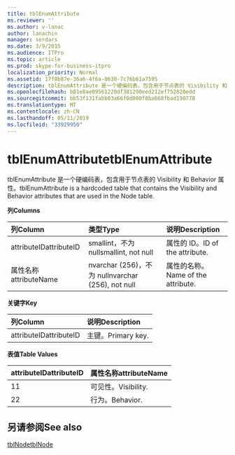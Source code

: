 ```yaml
---
title: tblEnumAttribute
ms.reviewer: ''
ms.author: v-lanac
author: lanachin
manager: serdars
ms.date: 3/9/2015
ms.audience: ITPro
ms.topic: article
ms.prod: skype-for-business-itpro
localization_priority: Normal
ms.assetid: 17f8b87e-36a6-4f6a-8630-7c76b61a7595
description: tblEnumAttribute 是一个硬编码表，包含用于节点表的 Visibility 和 Behavior 属性。
ms.openlocfilehash: b81e8ae09561220df381290eed212ef752820edd
ms.sourcegitcommit: bb53f131fabb03a66f0d000f8ba668fbad190778
ms.translationtype: MT
ms.contentlocale: zh-CN
ms.lasthandoff: 05/11/2019
ms.locfileid: "33929950"
---
```

# <a name="tblenumattribute"></a><span data-ttu-id="ce427-103">tblEnumAttribute</span><span class="sxs-lookup"><span data-stu-id="ce427-103">tblEnumAttribute</span></span>
 
<span data-ttu-id="ce427-104">tblEnumAttribute 是一个硬编码表，包含用于节点表的 Visibility 和 Behavior 属性。</span><span class="sxs-lookup"><span data-stu-id="ce427-104">tblEnumAttribute is a hardcoded table that contains the Visibility and Behavior attributes that are used in the Node table.</span></span>
  
<span data-ttu-id="ce427-105">**列**</span><span class="sxs-lookup"><span data-stu-id="ce427-105">**Columns**</span></span>

|<span data-ttu-id="ce427-106">**列**</span><span class="sxs-lookup"><span data-stu-id="ce427-106">**Column**</span></span>|<span data-ttu-id="ce427-107">**类型**</span><span class="sxs-lookup"><span data-stu-id="ce427-107">**Type**</span></span>|<span data-ttu-id="ce427-108">**说明**</span><span class="sxs-lookup"><span data-stu-id="ce427-108">**Description**</span></span>|
|:-----|:-----|:-----|
|<span data-ttu-id="ce427-109">attributeID</span><span class="sxs-lookup"><span data-stu-id="ce427-109">attributeID</span></span>  <br/> |<span data-ttu-id="ce427-110">smallint，不为 null</span><span class="sxs-lookup"><span data-stu-id="ce427-110">smallint, not null</span></span>  <br/> |<span data-ttu-id="ce427-111">属性的 ID。</span><span class="sxs-lookup"><span data-stu-id="ce427-111">ID of the attribute.</span></span>  <br/> |
|<span data-ttu-id="ce427-112">属性名称</span><span class="sxs-lookup"><span data-stu-id="ce427-112">attributeName</span></span>  <br/> |<span data-ttu-id="ce427-113">nvarchar (256)，不为 null</span><span class="sxs-lookup"><span data-stu-id="ce427-113">nvarchar (256), not null</span></span>  <br/> |<span data-ttu-id="ce427-114">属性的名称。</span><span class="sxs-lookup"><span data-stu-id="ce427-114">Name of the attribute.</span></span>  <br/> |
   
<span data-ttu-id="ce427-115">**关键字**</span><span class="sxs-lookup"><span data-stu-id="ce427-115">**Key**</span></span>

|<span data-ttu-id="ce427-116">**列**</span><span class="sxs-lookup"><span data-stu-id="ce427-116">**Column**</span></span>|<span data-ttu-id="ce427-117">**说明**</span><span class="sxs-lookup"><span data-stu-id="ce427-117">**Description**</span></span>|
|:-----|:-----|
|<span data-ttu-id="ce427-118">attributeID</span><span class="sxs-lookup"><span data-stu-id="ce427-118">attributeID</span></span>  <br/> |<span data-ttu-id="ce427-119">主键。</span><span class="sxs-lookup"><span data-stu-id="ce427-119">Primary key.</span></span>  <br/> |
   
<span data-ttu-id="ce427-120">**表值**</span><span class="sxs-lookup"><span data-stu-id="ce427-120">**Table Values**</span></span>

|<span data-ttu-id="ce427-121">**attributeID**</span><span class="sxs-lookup"><span data-stu-id="ce427-121">**attributeID**</span></span>|<span data-ttu-id="ce427-122">**属性名称**</span><span class="sxs-lookup"><span data-stu-id="ce427-122">**attributeName**</span></span>|
|:-----|:-----|
|<span data-ttu-id="ce427-123">1</span><span class="sxs-lookup"><span data-stu-id="ce427-123">1</span></span>  <br/> |<span data-ttu-id="ce427-124">可见性。</span><span class="sxs-lookup"><span data-stu-id="ce427-124">Visibility.</span></span>  <br/> |
|<span data-ttu-id="ce427-125">2</span><span class="sxs-lookup"><span data-stu-id="ce427-125">2</span></span>  <br/> |<span data-ttu-id="ce427-126">行为。</span><span class="sxs-lookup"><span data-stu-id="ce427-126">Behavior.</span></span>  <br/> |
   
## <a name="see-also"></a><span data-ttu-id="ce427-127">另请参阅</span><span class="sxs-lookup"><span data-stu-id="ce427-127">See also</span></span>

[<span data-ttu-id="ce427-128">tblNode</span><span class="sxs-lookup"><span data-stu-id="ce427-128">tblNode</span></span>](tblnode.md)
